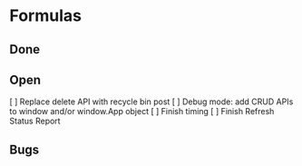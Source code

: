 # Formulas

## Done

## Open
[ ] Replace delete API with recycle bin post
[ ] Debug mode: add CRUD APIs to window and/or window.App object
[ ] Finish timing
[ ] Finish Refresh Status Report

## Bugs
